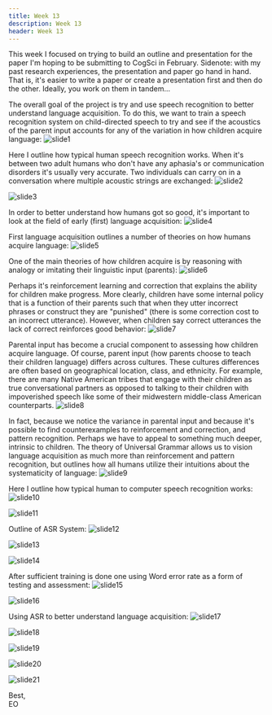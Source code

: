 ```yaml
---
title: Week 13
description: Week 13
header: Week 13
---
```



This week I focused on trying to build an outline and presentation for the paper I'm hoping to be submitting to CogSci in February. Sidenote: with my past research experiences, the presentation and paper go hand in hand. That is, it's easier to write a paper or create a presentation first and then do the other. Ideally, you work on them in tandem...

The overall goal of the project is try and use speech recognition to better understand language acquisition. To do this, we want to train a speech recognition system on child-directed speech to try and see if the acoustics of the parent input accounts for any of the variation in how children acquire language:
![slide1](https://storage.googleapis.com/root-proposal-1246/CREU_DATA/cogsci_paper_outline_2/Slide22.jpg)


Here I outline how typical human speech recognition works. When it's between two adult humans who don't have any aphasia's or communication disorders it's usually very accurate. Two individuals can carry on in a conversation where multiple acoustic strings are exchanged:
![slide2](https://storage.googleapis.com/root-proposal-1246/CREU_DATA/cogsci_paper_outline_2/Slide01.jpg)

![slide3](https://storage.googleapis.com/root-proposal-1246/CREU_DATA/cogsci_paper_outline_2/Slide02.jpg)

In order to better understand how humans got so good, it's important to look at the field of early (first) language acquisition:
![slide4](https://storage.googleapis.com/root-proposal-1246/CREU_DATA/cogsci_paper_outline_2/Slide03.jpg)

First language acquisition outlines a number of theories on how humans acquire language:
![slide5](https://storage.googleapis.com/root-proposal-1246/CREU_DATA/cogsci_paper_outline_2/Slide04.jpg)

One of the main theories of how children acquire is by reasoning with analogy or imitating their linguistic input (parents):
![slide6](https://storage.googleapis.com/root-proposal-1246/CREU_DATA/cogsci_paper_outline_2/Slide05.jpg)

Perhaps it's reinforcement learning and correction that explains the ability for children make progress. More clearly, children have some internal policy that is a function of their parents such that when they utter incorrect phrases or construct they are "punished" (there is some correction cost to an incorrect utterance). However, when children say correct utterances the lack of correct reinforces good behavior:
![slide7](https://storage.googleapis.com/root-proposal-1246/CREU_DATA/cogsci_paper_outline_2/Slide06.jpg)

Parental input has become a crucial component to assessing how children acquire language. Of course, parent input (how parents choose to teach their children language) differs across cultures. These cultures differences are often based on geographical location, class, and ethnicity. For example, there are many Native American tribes that engage with their children as true conversational partners as opposed to talking to their children with impoverished speech like some of their midwestern middle-class American counterparts.
![slide8](https://storage.googleapis.com/root-proposal-1246/CREU_DATA/cogsci_paper_outline_2/Slide07.jpg)

In fact, because we notice the variance in parental input and because it's possible to find counterexamples to reinforcement and correction, and pattern recognition. Perhaps we have to appeal to something much deeper, intrinsic to children. The theory of Universal Grammar allows us to vision language acquisition as much more than reinforcement and pattern recognition, but outlines how all humans utilize their intuitions  about the systematicity of language:
![slide9](https://storage.googleapis.com/root-proposal-1246/CREU_DATA/cogsci_paper_outline_2/Slide08.jpg)

Here I outline how typical human to computer speech recognition works:
![slide10](https://storage.googleapis.com/root-proposal-1246/CREU_DATA/cogsci_paper_outline_2/Slide09.jpg)


![slide11](https://storage.googleapis.com/root-proposal-1246/CREU_DATA/cogsci_paper_outline_2/Slide10.jpg)

Outline of ASR System:
![slide12](https://storage.googleapis.com/root-proposal-1246/CREU_DATA/cogsci_paper_outline_2/Slide13.jpg)


![slide13](https://storage.googleapis.com/root-proposal-1246/CREU_DATA/cogsci_paper_outline_2/Slide14.jpg)


![slide14](https://storage.googleapis.com/root-proposal-1246/CREU_DATA/cogsci_paper_outline_2/Slide15.jpg)

After sufficient training is done one using Word error rate as a form of testing and assessment:
![slide15](https://storage.googleapis.com/root-proposal-1246/CREU_DATA/cogsci_paper_outline_2/Slide16.jpg)


![slide16](https://storage.googleapis.com/root-proposal-1246/CREU_DATA/cogsci_paper_outline_2/Slide17.jpg)

Using ASR to better understand language acquisition:
![slide17](https://storage.googleapis.com/root-proposal-1246/CREU_DATA/cogsci_paper_outline_2/Slide18.jpg)

![slide18](https://storage.googleapis.com/root-proposal-1246/CREU_DATA/cogsci_paper_outline_2/Slide19.jpg)

![slide19](https://storage.googleapis.com/root-proposal-1246/CREU_DATA/cogsci_paper_outline_2/Slide20.jpg)

![slide20](https://storage.googleapis.com/root-proposal-1246/CREU_DATA/cogsci_paper_outline_2/Slide21.jpg)

![slide21](https://storage.googleapis.com/root-proposal-1246/CREU_DATA/cogsci_paper_outline_2/Slide23.jpg)

Best, <br />
EO
